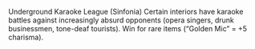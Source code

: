 Underground Karaoke League (Sinfonia)
Certain interiors have karaoke battles against increasingly absurd opponents (opera singers, drunk businessmen, tone-deaf tourists).
Win for rare items (“Golden Mic” = +5 charisma).
